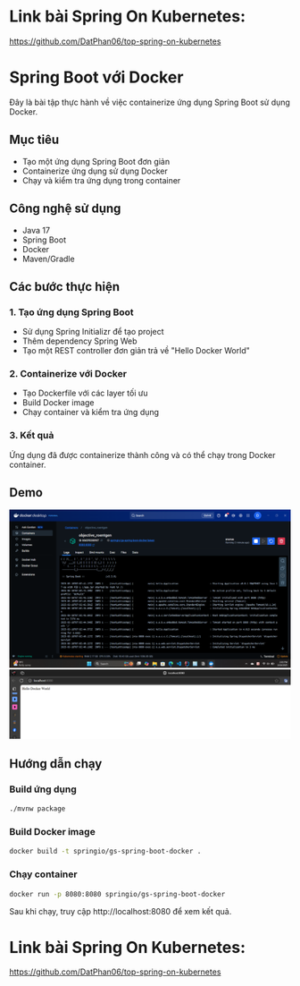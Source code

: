 # Link bài Spring On Kubernetes:
https://github.com/DatPhan06/top-spring-on-kubernetes

# Spring Boot với Docker

Đây là bài tập thực hành về việc containerize ứng dụng Spring Boot sử dụng Docker.

## Mục tiêu
- Tạo một ứng dụng Spring Boot đơn giản
- Containerize ứng dụng sử dụng Docker
- Chạy và kiểm tra ứng dụng trong container

## Công nghệ sử dụng
- Java 17
- Spring Boot
- Docker
- Maven/Gradle

## Các bước thực hiện

### 1. Tạo ứng dụng Spring Boot
- Sử dụng Spring Initializr để tạo project
- Thêm dependency Spring Web
- Tạo một REST controller đơn giản trả về "Hello Docker World"

### 2. Containerize với Docker
- Tạo Dockerfile với các layer tối ưu
- Build Docker image
- Chạy container và kiểm tra ứng dụng

### 3. Kết quả
Ứng dụng đã được containerize thành công và có thể chạy trong Docker container.

## Demo
![Docker Run](complete/src/main/resources/img/DockerRun.png)
![Docker Result](complete/src/main/resources/img/DockerResult.png)

## Hướng dẫn chạy

### Build ứng dụng
```bash
./mvnw package
```

### Build Docker image
```bash
docker build -t springio/gs-spring-boot-docker .
```

### Chạy container
```bash
docker run -p 8080:8080 springio/gs-spring-boot-docker
```

Sau khi chạy, truy cập http://localhost:8080 để xem kết quả.
 

# Link bài Spring On Kubernetes:
https://github.com/DatPhan06/top-spring-on-kubernetes